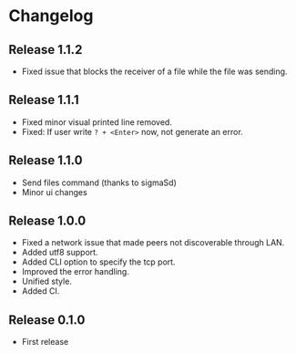 # Changelog

## Release 1.1.2
- Fixed issue that blocks the receiver of a file while the file was sending.

## Release 1.1.1
- Fixed minor visual printed line removed.
- Fixed: If user write `? + <Enter>` now, not generate an error.

## Release 1.1.0
- Send files command (thanks to sigmaSd)
- Minor ui changes

## Release 1.0.0
- Fixed a network issue that made peers not discoverable through LAN.
- Added utf8 support.
- Added CLI option to specify the tcp port.
- Improved the error handling.
- Unified style.
- Added CI.

## Release 0.1.0
- First release
